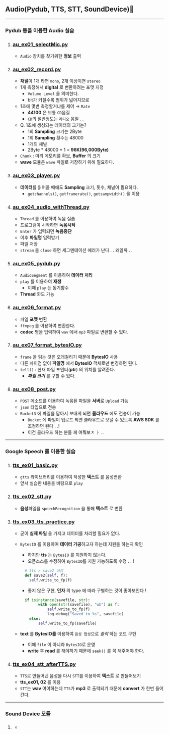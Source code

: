 ## Audio(Pydub, TTS, STT, SoundDevice)🌂
---
### Pydub 등을 이용한 Audio 실습
1. ### [au_ex01_selectMic.py](./au_ex01_selectMic.py)
   - `Audio` 장치를 찾기위한 **정보** 출력
2. ### [au_ex02_record.py](./au_ex02_record.py)
   - **채널**이 1개 라면 `mono`, 2개 이상이면 `stereo`
   - 1개 측정해서 **digital** 로 변환하려는 포맷 지정
     - `Volume Level` 을 의미한다.
     - bit가 커질수록 범위가 넓어지므로
   - 1초에 몇번 측정할거냐를 제어 → `Rate`
     - **44100** 은 보통 `CD`음질
     - `CD`의 절반정도는 `라디오` 음질 . .
   - Q. 1초에 생성되는 데이터의 크기는?
     - 1회 **Sampling** 크기는 2Byte
     - 1회 **Sampling** 횟수는 48000
     - 1개의 채널 
     - 2Byte * 48000 * 1 = **96K(96,000Byte)**
   - `Chunk` : 미리 메모리를 확보, **Buffer** 의 크기
   - **wave** 모듈은 `wave` 파일로 저장하기 위해 필요하다.
3. ### [au_ex03_player.py](./au_ex03_player.py)
   - **데이터**를 읽어올 때에도 **Sampling** 크기, 횟수, 채널이 필요하다.
     - `getchannels()`, `getframerate()`, `getsampwidth()`  을 이용
4. ### [au_ex04_audio_withThread.py](./au_ex04_audio_withThread.py)
   - `Thread` 를 이용하여 녹음 실습
   - 프로그램이 시작하면 **녹음시작**
   - `Enter` 가 입력되면 **녹음중단**
   - 이후 **파일명** 입력받기
   - 파일 저장
   - `stream` 을 `close` 하면 세그멘테이션 에러가 난다 . . 왜일까 . .
5. ### [au_ex05_pydub.py](./au_ex05_pydub.py)
   - `AudioSegment` 를 이용하여 **데이터 처리**
   - `play` 를 이용하여 **재생**
      - 이때 `play` 는 동기함수
   - **Thread** 화도 가능
6. ### [au_ex06_format.py](./au_ex06_format.py)
   - 파일 **포맷** 변환
   - `ffmpeg` 를 이용하여 변환한다.
   - **codec** 명을 입력하여 `wav` 에서 `mp3` 파일로 변환할 수 있다.
7. ### [au_ex07_format_bytesIO.py](./au_ex07_format_bytesIO.py)
   - `frame` 을 읽는 것은 오래걸리기 때문에 **BytesIO** 사용
   - 다른 차이점 없이 **파일명** 에서 **BytesIO** 객체로만 변경하면 된다.
   - `tell()` : 현재 파일 포인터(**ptr**) 의 위치를 알려준다.
      - _**파일 크기**_ 를 구할 수 있다.
8. ### [au_ex08_post.py](./au_ex08_post.py)
   - `POST` 메소드를 이용하여 녹음된 파일을 **서버**로 `Upload` 가능
   - `json` 타입으로 전송
   - `Bucket3` 에 파일을 담아서 보내게 되면 **클라우드** 에도 전송이 가능
     - `Bucket` 에 파일이 업로드 되면 클라우드로 보낼 수 있도록 **AWS SDK** 를 조정하면 된다 . .! 
      - 이건 클라우드 하는 분들 께 여쭤보ㅈ ㅏ ..
---
### Google Speech 를 이용한 실습
1. ### [tts_ex01_basic.py](./tts_ex01_basic.py)
   - `gtts` 라이브러리를 이용하여 작성한 **텍스트** 를 음성변환
   - 앞서 실습한 내용을 바탕으로 `play`
2. ### [tts_ex02_stt.py](./tts_ex02_stt.py)
   - **음성**파일을 `speechRecognition` 을 통해 **텍스트** 로 변환
3. ### [tts_ex03_tts_practice.py](./tts_ex03_tts_practice.py)
   - 굳이 **실제 파일** 을 가지고 데이터를 처리할 필요가 없다.
   - `BytesIO` 를 이용하여 **데이터 가공**하고자 하는데 지원을 하는지 확인
     - 하지만 **tts** 는 `BytesIO` 를 지원하지 않는다.
     - 오픈소스를 수정하여 `BytesIO`를 지원 가능하도록 수정 . . !

      ```python
        # tts > save2 생성
        def save2(self, f):
          self.write_to_fp(f)
      ```
      - 좋지 않은 구현, **인자** 의 type 에 따라 구별하는 것이 좋아보인다 !
      ``` python
        if isinstance(savefile, str):
              with open(str(savefile), "wb") as f:
                  self.write_to_fp(f)
                  log.debug("Saved to %s", savefile)
          else:
              self.write_to_fp(savefile)
      ```

   - **text** 를 **BytesIO를** 이용하여 `음성 합성`으로 *출력* 하는 코드 구현
     - 이때 `file` 이 아니라 `BytesIO`로 운영
     - **write** 후 **read** 를 해야하기 때문에 `seek()` 를 꼭 해주어야 한다.
4. ### [tts_ex04_stt_afterTTS.py](./tts_ex04_stt_afterTTS.py)
   - `TTS`로 만들어낸 음성을 다시 `STT`를 이용하여 **텍스트** 로 만들어보기
   - **tts_ex01, 02** 를 이용
   - `STT`는 **wav** 여야하는데 `TTS`가 **mp3** 로 출력되기 때문에 **convert** 가 한번 들어간다.
---
### Sound Device 모듈
1. ### []()
   - 